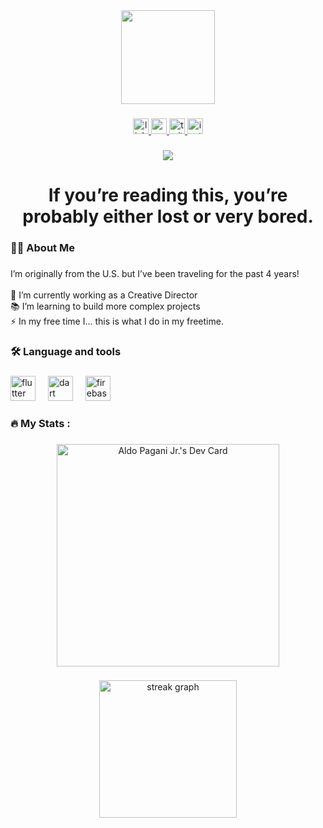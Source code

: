 <div align="center">
  <img height="150" src="https://media.giphy.com/media/g2jj9VAIBluIreVNsb/giphy.gif?cid=ecf05e47zs8froefn5cecjx6dcogoqpfm5bncfri2kq6ihrv&ep=v1_gifs_search&rid=giphy.gif&ct=g"  />
</div>

###

<div align="center">
  <a href="https://www.linkedin.com/in/aldopaganijr/?utm_source=share&utm_campaign=share_via&utm_content=profile&utm_medium=ios_app" target="_blank">
    <img src="https://img.shields.io/static/v1?message=LinkedIn&logo=linkedin&label=&color=0077B5&logoColor=white&labelColor=&style=for-the-badge" height="25" alt="linkedin logo"  />
  </a>
  <a href="https://www.youtube.com/channel/UCZvabGjajw41BuZ7crNuMFQ" target="_blank">
    <img src="https://img.shields.io/static/v1?message=Youtube&logo=youtube&label=&color=FF0000&logoColor=white&labelColor=&style=for-the-badge" height="25" alt="youtube logo"  />
  </a>
  <a href="https://x.com/aldopaganijr?s=11" target="_blank">
    <img src="https://img.shields.io/static/v1?message=Twitter&logo=twitter&label=&color=1DA1F2&logoColor=white&labelColor=&style=for-the-badge" height="25" alt="twitter logo"  />
  </a>
  <a href="https://www.instagram.com/aldopaganijr/?igsh=ZXBpNjAxcGMzeWZv&utm_source=qr#" target="_blank">
    <img src="https://img.shields.io/static/v1?message=Instagram&logo=instagram&label=&color=E4405F&logoColor=white&labelColor=&style=for-the-badge" height="25" alt="instagram logo"  />
  </a>
</div>

###

<div align="center">
  <img src="https://visitor-badge.laobi.icu/badge?page_id=aldopaganijr.aldopaganijr&"  />
</div>

###

<h1 align="center">If you’re reading this, you’re probably either lost or very bored.</h1>

###

<h3 align="left">👩‍💻  About Me</h3>

###

<p align="left">I’m originally from the U.S. but I’ve been traveling for the past 4 years!<br><br>🔭 I’m currently working as a Creative Director<br>📚 I’m learning to build more complex projects<br>⚡ In my free time I... this is what I do in my freetime.</p>

###

<h3 align="left">🛠 Language and tools</h3>

###

<div align="left">
  <img src="https://cdn.jsdelivr.net/gh/devicons/devicon/icons/flutter/flutter-original.svg" height="40" alt="flutter logo"  />
  <img width="12" />
  <img src="https://cdn.jsdelivr.net/gh/devicons/devicon/icons/dart/dart-original.svg" height="40" alt="dart logo"  />
  <img width="12" />
  <img src="https://cdn.jsdelivr.net/gh/devicons/devicon/icons/firebase/firebase-plain-wordmark.svg" height="40" alt="firebase logo"  />
</div>

###

<h3 align="left">🔥   My Stats :</h3>

###

<div align="center">
<a href="https://app.daily.dev/aldopaganijr"><img src="https://api.daily.dev/devcards/v2/DCa9uXvz1i8hDrgPIOx0N.png?r=aqm" width="356" alt="Aldo Pagani Jr.'s Dev Card"/></a>

###

<div align="center">
  <img src="https://streak-stats.demolab.com?user=aldopaganijr&locale=en&mode=daily&theme=dark&hide_border=false&border_radius=5&order=3" height="220" alt="streak graph"  />
</div>

###
